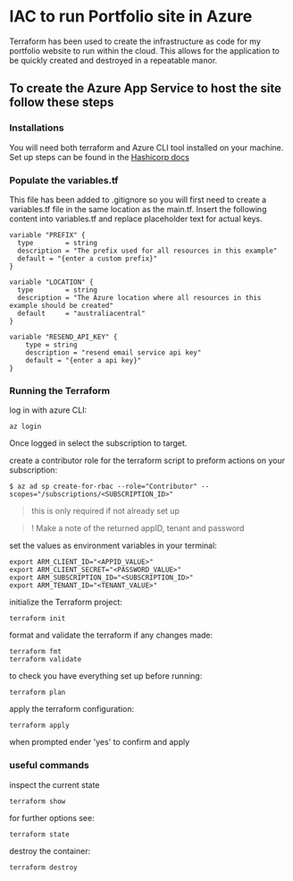 # IAC to run Portfolio site in Azure

Terraform has been used to create the infrastructure as code for my portfolio website to run within the cloud. This allows for the application to be quickly created and destroyed in a repeatable manor.

## To create the Azure App Service to host the site follow these steps

### Installations

You will need both terraform and Azure CLI tool installed on your machine. Set up steps can be found in the [Hashicorp docs](https://developer.hashicorp.com/terraform/tutorials/azure-get-started/azure-build)

### Populate the variables.tf

This file has been added to .gitignore so you will first need to create a variables.tf file in the same location as the main.tf. Insert the following content into variables.tf and replace placeholder text for actual keys.

```
variable "PREFIX" {
  type        = string
  description = "The prefix used for all resources in this example"
  default = "{enter a custom prefix}"
}

variable "LOCATION" {
  type        = string
  description = "The Azure location where all resources in this example should be created"
  default     = "australiacentral"
}

variable "RESEND_API_KEY" {
    type = string
    description = "resend email service api key"
    default = "{enter a api key}"
}
```

### Running the Terraform

log in with azure CLI:

```
az login
```

Once logged in select the subscription to target.

create a contributor role for the terraform script to preform actions on your subscription:

```
$ az ad sp create-for-rbac --role="Contributor" --scopes="/subscriptions/<SUBSCRIPTION_ID>"
```

> this is only required if not already set up

> ! Make a note of the returned appID, tenant and password

set the values as environment variables in your terminal:

```
export ARM_CLIENT_ID="<APPID_VALUE>"
export ARM_CLIENT_SECRET="<PASSWORD_VALUE>"
export ARM_SUBSCRIPTION_ID="<SUBSCRIPTION_ID>"
export ARM_TENANT_ID="<TENANT_VALUE>"
```

initialize the Terraform project:

```
terraform init
```

format and validate the terraform if any changes made:

```
terraform fmt
terraform validate
```

to check you have everything set up before running:

```
terraform plan
```

apply the terraform configuration:

```
terraform apply
```

when prompted ender 'yes' to confirm and apply

### useful commands

inspect the current state

```
terraform show
```

for further options see:

```
terraform state
```

destroy the container:

```
terraform destroy
```
